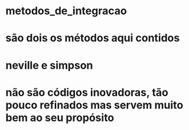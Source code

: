 # metodos_de_integracao
# são dois os métodos aqui contidos
# neville e simpson
# não são códigos inovadoras, tão pouco refinados mas servem muito bem ao seu propósito

